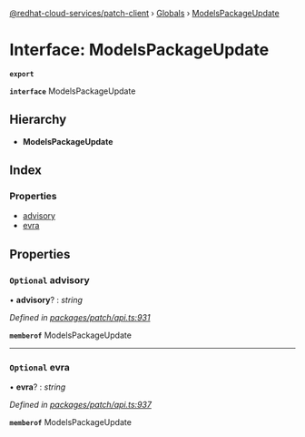 [@redhat-cloud-services/patch-client](../README.md) › [Globals](../globals.md) › [ModelsPackageUpdate](modelspackageupdate.md)

# Interface: ModelsPackageUpdate

**`export`** 

**`interface`** ModelsPackageUpdate

## Hierarchy

* **ModelsPackageUpdate**

## Index

### Properties

* [advisory](modelspackageupdate.md#optional-advisory)
* [evra](modelspackageupdate.md#optional-evra)

## Properties

### `Optional` advisory

• **advisory**? : *string*

*Defined in [packages/patch/api.ts:931](https://github.com/RedHatInsights/javascript-clients/blob/efdc955/packages/patch/api.ts#L931)*

**`memberof`** ModelsPackageUpdate

___

### `Optional` evra

• **evra**? : *string*

*Defined in [packages/patch/api.ts:937](https://github.com/RedHatInsights/javascript-clients/blob/efdc955/packages/patch/api.ts#L937)*

**`memberof`** ModelsPackageUpdate

